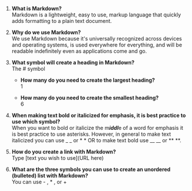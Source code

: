 1. __What is Markdown?__<br>
   Markdown is a lightweight, easy to use, markup language that quickly adds formatting to a plain text document.

2. __Why do we use Markdown?__<br>
   We use Markdown because it's universally recognized across devices and operating systems, is used everywhere for everything, and will be readable indefinitely even as applications come and go.

3. __What symbol will create a heading in Markdown?__<br>
   The # symbol

    * __How many do you need to create the largest heading?__<br>
   1
 
    * __How many do you need to create the smallest heading?__<br>
   6
  
4. __When making text bold or italicized for emphasis, it is best practice to use which symbol?__<br>
   When you want to bold or italicize the m***iddl***e of a word for emphasis it is best practice to use asterisks. However, in general to make text italicized you can use _ _ or * * OR to make text bold use __ __ or ** **.

5. __How do you create a link with Markdown?__<br>
   Type [text you wish to use](URL here)

6. __What are the three symbols you can use to create an unordered (bulleted) list with Markdown?__<br>
   You can use - , * , or + 
